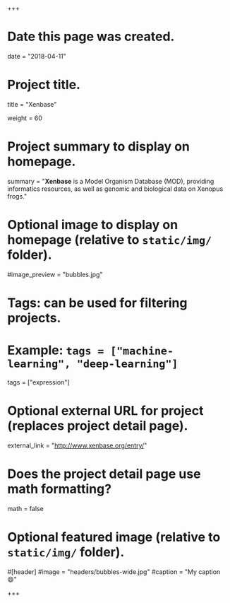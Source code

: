 +++
# Date this page was created.
date = "2018-04-11"

# Project title.
title = "Xenbase"

weight = 60
# Project summary to display on homepage.
summary = "**Xenbase** is a Model Organism Database (MOD), providing informatics resources, as well as genomic and biological data on Xenopus frogs."

# Optional image to display on homepage (relative to `static/img/` folder).
#image_preview = "bubbles.jpg"

# Tags: can be used for filtering projects.
# Example: `tags = ["machine-learning", "deep-learning"]`
tags = ["expression"]

# Optional external URL for project (replaces project detail page).
external_link = "http://www.xenbase.org/entry/"

# Does the project detail page use math formatting?
math = false

# Optional featured image (relative to `static/img/` folder).
#[header]
#image = "headers/bubbles-wide.jpg"
#caption = "My caption :smile:"


+++
